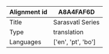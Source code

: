 |Alignment id | A8A4FAF6D
| --- | --- 
|Title | Sarasvatī Series 
|Type | translation
|Languages | ['en', 'pt', 'bo']